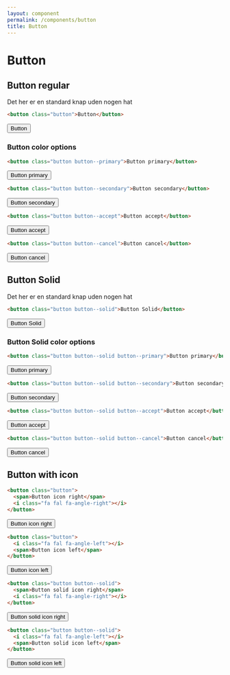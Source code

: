 ```yaml
---
layout: component
permalink: /components/button
title: Button
---
```


# Button

## Button regular

Det her er en standard knap uden nogen hat

```html
<button class="button">Button</button>
```

<button class="button">Button</button>

### Button color options

```html
<button class="button button--primary">Button primary</button>
```

<button class="button button--primary">Button primary</button>

```html
<button class="button button--secondary">Button secondary</button>
```

<button class="button button--secondary">Button secondary</button>


```html
<button class="button button--accept">Button accept</button>
```

<button class="button button--accept">Button accept</button>

```html
<button class="button button--cancel">Button cancel</button>
```

<button class="button button--cancel">Button cancel</button>


## Button Solid

Det her er en standard knap uden nogen hat

```html
<button class="button button--solid">Button Solid</button>
```

<button class="button button--solid">Button Solid</button>

### Button Solid color options

```html
<button class="button button--solid button--primary">Button primary</button>
```

<button class="button button--solid button--primary">Button primary</button>

```html
<button class="button button--solid button--secondary">Button secondary</button>
```

<button class="button button--solid button--secondary">Button secondary</button>



```html
<button class="button button--solid button--accept">Button accept</button>
```

 <button class="button button--solid button--accept">Button accept</button>


```html
<button class="button button--solid button--cancel">Button cancel</button>
```

 <button class="button button--solid button--cancel">Button cancel</button>

## Button with icon



```html
<button class="button">
  <span>Button icon right</span>
  <i class="fa fal fa-angle-right"></i>
</button>
```

<button class="button">
  <span>Button icon right</span>
  <i class="fa fal fa-angle-right"></i>
</button>


```html
<button class="button">
  <i class="fa fal fa-angle-left"></i>
  <span>Button icon left</span>
</button>
```

<button class="button">
  <i class="fa fal fa-angle-left"></i>
  <span>Button icon left</span>
</button>


```html
<button class="button button--solid">
  <span>Button solid icon right</span>
  <i class="fa fal fa-angle-right"></i>
</button>
```

<button class="button button--solid">
  <span>Button solid icon right</span>
  <i class="fa fal fa-angle-right"></i>
</button>


```html
<button class="button button--solid">
  <i class="fa fal fa-angle-left"></i>
  <span>Button solid icon left</span>
</button>
```

<button class="button button--solid">
  <i class="fa fal fa-angle-left"></i>
  <span>Button solid icon left</span>
</button>
